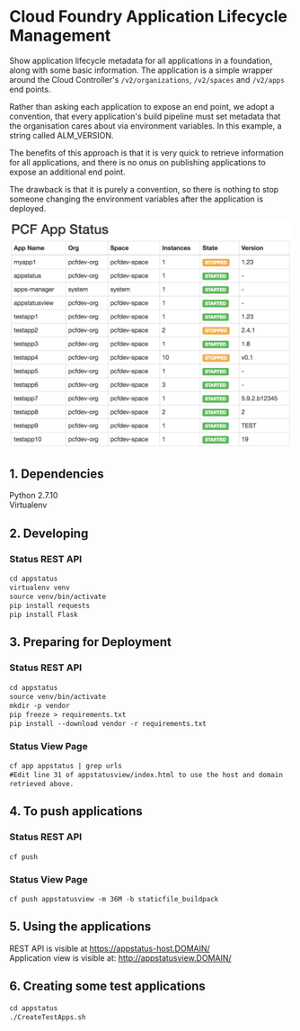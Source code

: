 # Cloud Foundry Application Lifecycle Management
Show application lifecycle metadata for all applications in a foundation, along with some basic information. The application is a simple wrapper around the Cloud Controller's `/v2/organizations`, `/v2/spaces` and `/v2/apps` end points.  
  
Rather than asking each application to expose an end point, we adopt a convention, that every application's build pipeline must set  metadata that the organisation cares about via environment variables. In this example, a string called ALM_VERSION.  
  
The benefits of this approach is that it is very quick to retrieve information for all applications, and there is no onus on publishing applications to expose an additional end point.  
  
The drawback is that it is purely a convention, so there is nothing to stop someone changing the environment variables after the application is deployed.  
  
![Screenshot](https://github.com/bendalby82/cfalm/blob/master/images/testview.png)

## 1. Dependencies  
Python 2.7.10  
Virtualenv  
  
## 2. Developing
### Status REST API
    
    cd appstatus  
    virtualenv venv  
    source venv/bin/activate  
    pip install requests  
    pip install Flask  
    
## 3. Preparing for Deployment  
### Status REST API  
    
    cd appstatus  
    source venv/bin/activate  
    mkdir -p vendor    
    pip freeze > requirements.txt    
    pip install --download vendor -r requirements.txt  
  
### Status View Page  
    
    cf app appstatus | grep urls  
    #Edit line 31 of appstatusview/index.html to use the host and domain retrieved above.  
    
## 4. To push applications  
### Status REST API
    
    cf push
    
### Status View Page  
    
    cf push appstatusview -m 36M -b staticfile_buildpack 
  
## 5. Using the applications  
REST API is visible at https://appstatus-host.DOMAIN/  
Application view is visible at: http://appstatusview.DOMAIN/  
  
## 6. Creating some test applications
    
    cd appstatus
    ./CreateTestApps.sh
